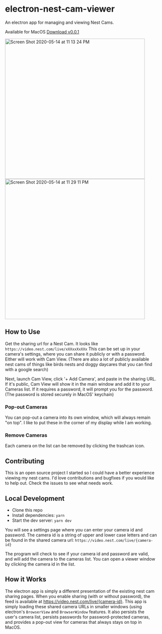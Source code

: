 # electron-nest-cam-viewer

An electron app for managing and viewing Nest Cams.

Available for MacOS [Download v0.0.1](https://github.com/chriswhong/electron-nest-cam-viewer/releases/download/v0.0.1/Cam.View-0.0.1.dmg)

<img width="462" alt="Screen Shot 2020-05-14 at 11 13 24 PM" src="https://user-images.githubusercontent.com/1833820/82008373-82814180-963a-11ea-9049-2e8a56a94e46.png"><img width="462" alt="Screen Shot 2020-05-14 at 11 29 11 PM" src="https://user-images.githubusercontent.com/1833820/82008484-d724bc80-963a-11ea-9222-3e9338c737dd.png">

## How to Use

Get the sharing url for a Nest Cam. It looks like `https://video.nest.com/live/xXXxxXxXXx` This can be set up in your camera's settings, where you can share it publicly or with a password.  Either will work with Cam View.  (There are also a lot of publicly available nest cams of things like birds nests and doggy daycares that you can find with a google search)

Next, launch Cam View, click '+ Add Camera', and paste in the sharing URL.  If it's public, Cam View will show it in the main window and add it to your Cameras list.  If it requires a password, it will prompt you for the password.  (The password is stored securely in MacOS' keychain)

### Pop-out Cameras

You can pop-out a camera into its own window, which will always remain "on top".  I like to put these in the corner of my display while I am working.

### Remove Cameras

Each camera on the list can be removed by clicking the trashcan icon.

## Contributing

This is an open source project I started so I could have a better experience viewing my nest cams.  I'd love contributions and bugfixes if you would like to help out.  Check the issues to see what needs work.

## Local Development

- Clone this repo
- Install dependencies: `yarn`
- Start the dev server: `yarn dev`

You will see a settings page where you can enter your camera id and password.  The camera id is a string of upper and lower case letters and can be found in the shared camera url: `https://video.nest.com/live/{camera-id}`

The program will check to see if your camera id and password are valid, and will add the camera to the cameras list.  You can open a viewer window by clicking the camera id in the list.

## How it Works

The electron app is simply a different presentation of the existing nest cam sharing pages.  When you enable sharing (with or without password), the feed is available at https://video.nest.com/live/{camera-id}.  This app is simply loading these shared camera URLs in smaller windows (using electron's `BrowserView` and `BrowserWindow` features.  It also persists the user's camera list, persists passwords for password-protected cameras,  and provides a pop-out view for cameras that always stays on top in MacOS.
